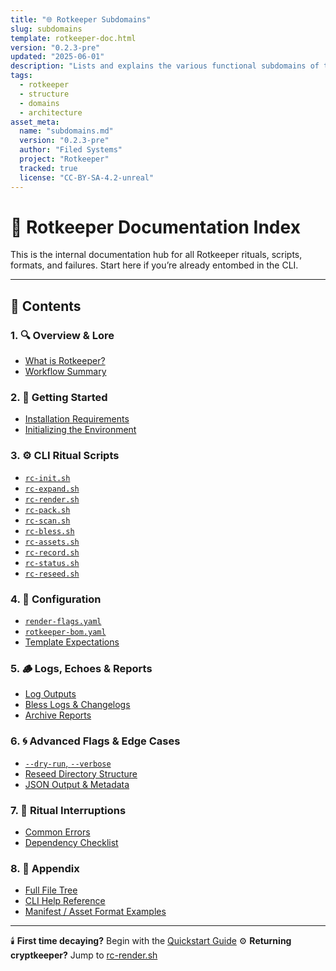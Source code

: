 ```yaml
---
title: "🌐 Rotkeeper Subdomains"
slug: subdomains
template: rotkeeper-doc.html
version: "0.2.3-pre"
updated: "2025-06-01"
description: "Lists and explains the various functional subdomains of the Rotkeeper project, including content, config, and rendering layers."
tags:
  - rotkeeper
  - structure
  - domains
  - architecture
asset_meta:
  name: "subdomains.md"
  version: "0.2.3-pre"
  author: "Filed Systems"
  project: "Rotkeeper"
  tracked: true
  license: "CC-BY-SA-4.2-unreal"
---
```


# 📖 Rotkeeper Documentation Index

This is the internal documentation hub for all Rotkeeper rituals, scripts, formats, and failures. Start here if you’re already entombed in the CLI.

***

## 📁 Contents

### 1. 🔍 Overview & Lore
- [What is Rotkeeper?](rotkeeper.md)
- [Workflow Summary](technology/quickstart-guide.md)

### 2. 🚀 Getting Started
- [Installation Requirements](install)
- [Initializing the Environment](bones/scripts/rc-init.md)

### 3. ⚙️ CLI Ritual Scripts
- [`rc-init.sh`](bones/scripts/rc-init.md)
- [`rc-expand.sh`](bones/scripts/rc-expand.md)
- [`rc-render.sh`](bones/scripts/rc-render.md)
- [`rc-pack.sh`](bones/scripts/rc-pack.md)
- [`rc-scan.sh`](bones/scripts/rc-scan.md)
- [`rc-bless.sh`](bones/scripts/rc-bless.md)
- [`rc-assets.sh`](bones/scripts/rc-assets.md)
- [`rc-record.sh`](bones/scripts/rc-record.md)
- [`rc-status.sh`](bones/scripts/rc-status.md)
- [`rc-reseed.sh`](bones/scripts/rc-reseed.md)

### 4. 🔧 Configuration
- [`render-flags.yaml`](bones/config/render-flags.md)
- [`rotkeeper-bom.yaml`](bones/config/rotkeeper-bom.md)
- [Template Expectations](bones/templates/index.md)

### 5. 🪵 Logs, Echoes & Reports
- [Log Outputs](bones/logs/index.md)
- [Bless Logs & Changelogs](bones/logs/changelog.md)
- [Archive Reports](bones/archive/index.md)

### 6. 🌀 Advanced Flags & Edge Cases
- [`--dry-run`, `--verbose`](bones/flags.md)
- [Reseed Directory Structure](bones/reseed.md)
- [JSON Output & Metadata](bones/export.md)

### 7. 🧯 Ritual Interruptions
- [Common Errors](help/errors.md)
- [Dependency Checklist](technology/dependencies.md)

### 8. 📎 Appendix
- [Full File Tree](bones/appendix/tree.md)
- [CLI Help Reference](rotkeeper.md)
- [Manifest / Asset Format Examples](bones/appendix/formats.md)

***

🕯️ **First time decaying?** Begin with the [Quickstart Guide](technology/quickstart-guide.md)
⚙️ **Returning cryptkeeper?** Jump to [rc-render.sh](bones/scripts/rc-render.md)

<!--
Sora prompt: “A glitching wiki carved into obsidian, with glowing CLI runes etched in rust.”
-->